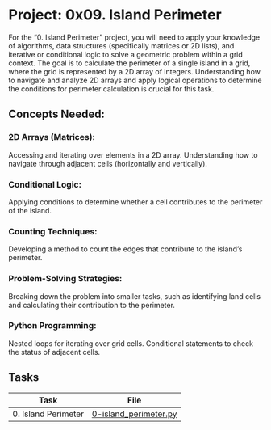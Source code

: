 # Project: 0x09. Island Perimeter

For the “0. Island Perimeter” project, you will need to apply your knowledge of algorithms, data structures (specifically matrices or 2D lists), and iterative or conditional logic to solve a geometric problem within a grid context. The goal is to calculate the perimeter of a single island in a grid, where the grid is represented by a 2D array of integers. Understanding how to navigate and analyze 2D arrays and apply logical operations to determine the conditions for perimeter calculation is crucial for this task.

## Concepts Needed:
### 2D Arrays (Matrices):
Accessing and iterating over elements in a 2D array.
Understanding how to navigate through adjacent cells (horizontally and vertically).
### Conditional Logic:
Applying conditions to determine whether a cell contributes to the perimeter of the island.
### Counting Techniques:
Developing a method to count the edges that contribute to the island’s perimeter.
### Problem-Solving Strategies:
Breaking down the problem into smaller tasks, such as identifying land cells and calculating their contribution to the perimeter.
### Python Programming:
Nested loops for iterating over grid cells.
Conditional statements to check the status of adjacent cells.

## Tasks

| Task | File |
| ---- | ---- |
| 0. Island Perimeter | [0-island_perimeter.py](./0-island_perimeter.py) |
